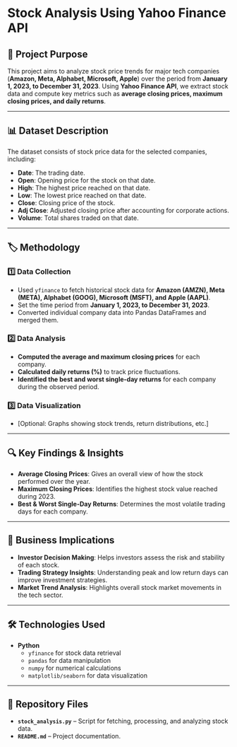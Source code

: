 # Stock Analysis Using Yahoo Finance API

## 📌 Project Purpose
This project aims to analyze stock price trends for major tech companies (**Amazon, Meta, Alphabet, Microsoft, Apple**) over the period from **January 1, 2023, to December 31, 2023**. Using **Yahoo Finance API**, we extract stock data and compute key metrics such as **average closing prices, maximum closing prices, and daily returns**.

---

## 📊 Dataset Description
The dataset consists of stock price data for the selected companies, including:
- **Date**: The trading date.
- **Open**: Opening price for the stock on that date.
- **High**: The highest price reached on that date.
- **Low**: The lowest price reached on that date.
- **Close**: Closing price of the stock.
- **Adj Close**: Adjusted closing price after accounting for corporate actions.
- **Volume**: Total shares traded on that date.

---

## 🏷 Methodology
### 1️⃣ Data Collection
- Used `yfinance` to fetch historical stock data for **Amazon (AMZN), Meta (META), Alphabet (GOOG), Microsoft (MSFT), and Apple (AAPL)**.
- Set the time period from **January 1, 2023, to December 31, 2023**.
- Converted individual company data into Pandas DataFrames and merged them.

### 2️⃣ Data Analysis
- **Computed the average and maximum closing prices** for each company.
- **Calculated daily returns (%)** to track price fluctuations.
- **Identified the best and worst single-day returns** for each company during the observed period.

### 3️⃣ Data Visualization
- [Optional: Graphs showing stock trends, return distributions, etc.]

---

## 🔍 Key Findings & Insights
- **Average Closing Prices**: Gives an overall view of how the stock performed over the year.
- **Maximum Closing Prices**: Identifies the highest stock value reached during 2023.
- **Best & Worst Single-Day Returns**: Determines the most volatile trading days for each company.

---

## 🚀 Business Implications
- **Investor Decision Making**: Helps investors assess the risk and stability of each stock.
- **Trading Strategy Insights**: Understanding peak and low return days can improve investment strategies.
- **Market Trend Analysis**: Highlights overall stock market movements in the tech sector.

---

## 🛠 Technologies Used
- **Python**
  - `yfinance` for stock data retrieval
  - `pandas` for data manipulation
  - `numpy` for numerical calculations
  - `matplotlib/seaborn` for data visualization

---

## 📂 Repository Files
- **`stock_analysis.py`** – Script for fetching, processing, and analyzing stock data.
- **`README.md`** – Project documentation.

